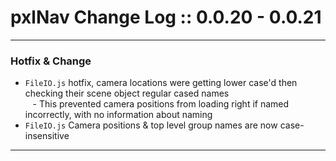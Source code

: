 # pxlNav Change Log :: 0.0.20 - 0.0.21
---------------------

### Hotfix & Change
  - `FileIO.js` hotfix, camera locations were getting lower case'd then checking their scene object regular cased names
<br/>&nbsp;&nbsp; - This prevented camera positions from loading right if named incorrectly, with no information about naming
  - `FileIO.js` Camera positions & top level group names are now case-insensitive

---